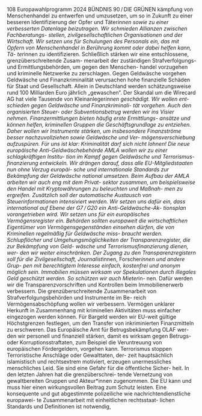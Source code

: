 108
Europawahlprogramm 2024
BÜNDNIS 90 / DIE GRÜNEN 
kämpfung von Menschenhandel zu entwerfen und 
umzusetzen, um so in Zukunft zu einer besseren 
Identifizierung der Opfer und Täter*innen sowie zu 
einer verbesserten Datenlage beizutragen.
Wir schmieden Allianzen zwischen Fachberatungs-
stellen, zivilgesellschaftlichen Organisationen und 
der Wirtschaft. Wir setzen uns für Schulungen des 
Personals ein, das mit Opfern von Menschenhandel 
in Berührung kommt oder dabei helfen kann, Tä-
ter*innen zu identifizieren. Schließlich stärken wir 
eine entschlossene, grenzüberschreitende Zusam-
menarbeit der zuständigen Strafverfolgungs- und 
Ermittlungsbehörden, um gegen den Menschen-
handel vorzugehen und kriminelle Netzwerke zu 
zerschlagen.
Gegen Geldwäsche vorgehen
Geldwäsche und Finanzkriminalität verursachen 
hohe finanzielle Schäden für Staat und Gesellschaft. 
Allein in Deutschland werden schätzungsweise 
rund 100 Milliarden Euro jährlich „gewaschen“. Der 
Skandal um die Wirecard AG hat viele Tausende von 
Kleinanleger*innen geschädigt. Wir wollen ent-
schieden gegen Geldwäsche und Finanzkriminali-
tät vorgehen. Auch den organisierten Steuer- oder 
Subventionsbetrug werden wir ins Visier nehmen. 
Finanzermittlungen bieten häufig erste Ermittlungs-
ansätze und können helfen, kriminellen Gruppen die 
Geschäftsgrundlage zu entziehen. Daher wollen wir 
Instrumente stärken, um insbesondere Finanzströme 
besser nachzuvollziehen sowie Geldwäsche und Ver-
mögensverschiebung aufzuspüren. Für uns ist klar: 
Kriminalität darf sich nicht lohnen!
Die neue europäische Anti-Geldwäschebehörde 
AMLA wollen wir zu einer schlagkräftigen Institu-
tion im Kampf gegen Geldwäsche und Terrorismus-
finanzierung entwickeln. Wir drängen darauf, dass 
alle EU-Mitgliedstaaten nun ohne Verzug europäi-
sche und internationale Standards zur Bekämpfung 
der Geldwäsche national umsetzen. Beim Aufbau 
der AMLA arbeiten wir auch eng mit dem Privat-
sektor zusammen, um beispielsweise den Handel 
mit Kryptowährungen zu beleuchten und Maßnah-
men zu ergreifen. Zusätzlich soll der automatische 
Austausch von Steuerinformationen intensiviert 
werden. Wir setzen uns dafür ein, dass international 
auf Ebene der G7 / G20 ein Anti-Geldwäsche-Ak-
tionsplan vorangetrieben wird. Wir setzen uns für 
ein europäisches Vermögensregister ein. Behörden 
sollten europaweit die wirtschaftlichen Eigentümer 
von Vermögensgegenständen einsehen dürfen, die 
von Kriminellen regelmäßig für Geldwäsche miss-
braucht werden.
Schlupflöcher und Umgehungsmöglichkeiten der 
Transparenzregister, die zur Bekämpfung von Geld-
wäsche und Terrorismusfinanzierung dienen, wer-
den wir weiter einschränken. Der Zugang zu den 
Transparenzregistern soll für die Zivilgesellschaft, 
Journalist*innen, Forscher*innen und andere Grup-
pen mit berechtigtem Interesse einfach, kostenfrei 
und anonym möglich sein. Immobilien müssen 
wirksam vor Spekulationen durch illegales Geld 
geschützt werden. So schützen wir auch Mieter*in-
nen. Dafür werden wir die Transparenzvorschriften 
und Kontrollen beim Immobilienerwerb verbessern.
Die grenzüberschreitende Zusammenarbeit von 
Strafverfolgungsbehörden und Instrumente im Be-
reich Vermögensabschöpfung wollen wir verbessern. 
Vermögen unklarer Herkunft in Zusammenhang mit 
kriminellen Aktivitäten muss einfacher eingezogen 
werden können. Für Bargeld werden wir EU-weit 
gültige Höchstgrenzen festlegen, um den Transfer 
von inkriminierten Finanzmitteln zu erschweren. Das 
Europäische Amt für Betrugsbekämpfung OLAF wer-
den wir personell und finanziell stärken, damit es 
wirksam gegen Betrugs- oder Korruptionsstraftaten, 
zum Beispiel die Veruntreuung von europäischen 
Fördergeldern, vorgehen kann.
Terrorismus stoppen
Terroristische Anschläge oder Gewalttaten, der-
zeit hauptsächlich islamistisch und rechtsextrem 
motiviert, erzeugen unermessliches menschliches 
Leid. Sie sind eine Gefahr für die öffentliche Sicher-
heit. In den letzten Jahren hat die grenzüberschrei-
tende Vernetzung von gewaltbereiten Gruppen und 
Akteur*innen zugenommen. Die EU kann und muss 
hier einen wirkungsvollen Beitrag zum Schutz 
leisten. Eine konsequente und gut abgestimmte 
polizeiliche wie nachrichtendienstliche europawei-
te Zusammenarbeit mit einheitlichen rechtsstaat-
lichen Standards und Definitionen ist notwendig, 
